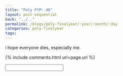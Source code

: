 ```yaml
---
title: "Poly FYP: 48"
layout: post-sequential
back: "../.."
permalink: /blogs/poly-finalyear/:year/:month/:day
categories: poly-finalyear
tags: 
---
```


i hope everyone dies, especially me.


<!--

<span class='disable-selection' ondblclick="this.innerHTML=''">&lt;<b>REDACTED</b>&gt;</span>
<span class='disable-selection' ondblclick="this.innerHTML=''">&#42;&#42;&#42;&#42;</span>

-->
{% include comments.html url=page.url %}

<input id="password-input" type="password" class="text-secret" onkeyup="unlock()" autocomplete="off">

<span class="disable-selection" id="truth" style="display:none;">where is peace when i needed it the most?</span>
